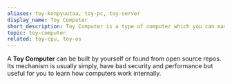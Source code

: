 ```yaml
---
aliases: toy-konpyuutaa, toy-pc, toy-server
display_name: Toy Computer
short_description: Toy Computer is a type of computer which you can master its internal mechanism easily.
topic: toy-computer
related: toy-cpu, toy-os
---
```

A **Toy Computer** can be built by yourself or found from open source repos. Its mechanism is usually simply, have bad security and performance but useful for you to learn how computers work internally.

